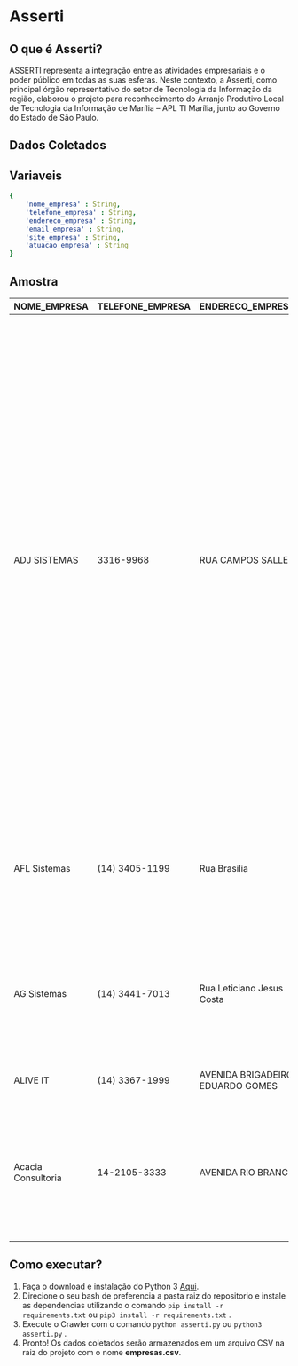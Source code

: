 # **Asserti**

## O que é Asserti?

ASSERTI representa a integração entre as atividades empresariais e o poder público em todas as suas esferas. Neste contexto, a Asserti, como principal órgão representativo do setor de Tecnologia da Informação da região, elaborou o projeto para reconhecimento do Arranjo Produtivo Local de Tecnologia da Informação de Marília – APL TI Marília, junto ao Governo do Estado de São Paulo.

## **Dados Coletados**

## Variaveis

```yaml
{
    'nome_empresa' : String,
	'telefone_empresa' : String,
	'endereco_empresa' : String,
	'email_empresa' : String,
	'site_empresa' : String,
	'atuacao_empresa' : String
}
```

## Amostra

| NOME_EMPRESA | TELEFONE_EMPRESA | ENDERECO_EMPRESA | EMAIL_EMPRESA | SITE_EMPRESA | ATUACAO_EMPRESA | 
| --- | --- | --- | --- | --- | --- |
| ADJ SISTEMAS | 3316-9968 | RUA CAMPOS SALLES | ageu@adjsistemas.com.br |  | Estamos no mercado de tecnologia da informacao desde 1994, no inicio desenvolviamos sob encomenda softwares especificos para diversos tipos de atividades e negocios. Ao longo de varios trabalhos fomos adquirindo experiencia e desenvolvemos nosso primeiro produto voltado para gestao de escolas de idiomas. Em 1999 desenvolvemos nosso segundo produto, um PDV-ECF destinado a pequenas empresas, depois de algum tempo evoluimos o PDV-ECF para uma ferramenta de gerenciamento completo para pequenos comercios. Em Marilia desde 2002 desenvolvemos varios trabalhos de outsourcing para as empresas da regiao, alem de desenvolvemos nosso terceiro e quarto produto ambos voltados para clinicas de oftalmologia. |
| AFL Sistemas | (14) 3405-1199 | Rua Brasilia | adilson@aflsistemas.com.br |  | Desenvolvimento de Software: Enterprise Resource Planning (ERP), Customer Relationship Management (CRM), Business Intelligence (BI), E-commerce, Site Institucional, Portal de Conhecimento |
| AG Sistemas | (14) 3441-7013 | Rua Leticiano Jesus Costa | galdino@agsistemasonline.com.br |  | Sistemas de Gestao Empresarial - ERPSistema para Gestao de empresas de Formaturas, Eventos, e Recordacao EscolarPet Shop, clinicas veterinariasLojas de Confeccao |
| ALIVE IT | (14) 3367-1999 | AVENIDA BRIGADEIRO EDUARDO GOMES | NETO@ALIVE.INF.BR |  | DESENVOLVIMENTO DE SOFTWARE PARA POSTO DE COMBUSTIVEL |
| Acacia Consultoria | 14-2105-3333 | AVENIDA RIO BRANCO | acacia@acaciaconsultoria.com.br |  | Desenvolvimento de Solucoes de Mobilidade - especialista em venda, treinamento, customizacao e suporte de softwares para Automacao da Forca de Vendas, Trade Marketing, Logistica e Produtos Especiais |

## Como executar?

1. Faça o download e instalação do Python 3 [Aqui](https://www.python.org/).
2. Direcione o seu bash de preferencia a pasta raiz do repositorio e instale as dependencias utilizando o comando ```pip install -r requirements.txt``` ou ```pip3 install -r requirements.txt``` .
3. Execute o Crawler com o comando ```python asserti.py``` ou ```python3 asserti.py``` .
4. Pronto! Os dados coletados serão armazenados em um arquivo CSV na raiz do projeto com o nome **empresas.csv**.